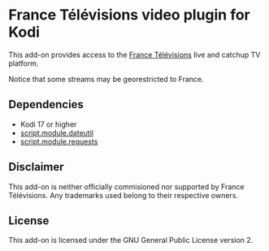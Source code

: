 France Télévisions video plugin for Kodi
========================================

This add-on provides access to the [France Télévisions](https://www.france.tv/) live and catchup TV platform.

Notice that some streams may be georestricted to France.

Dependencies
------------

* Kodi 17 or higher
* [script.module.dateutil](https://github.com/Razzeee/script.module.dateutil/)
* [script.module.requests](https://github.com/beenje/script.module.requests/)

Disclaimer
----------

This add-on is neither officially commisioned nor supported by France Télévisions. Any trademarks used belong to their respective owners.

License
-------

This add-on is licensed under the GNU General Public License version 2.

